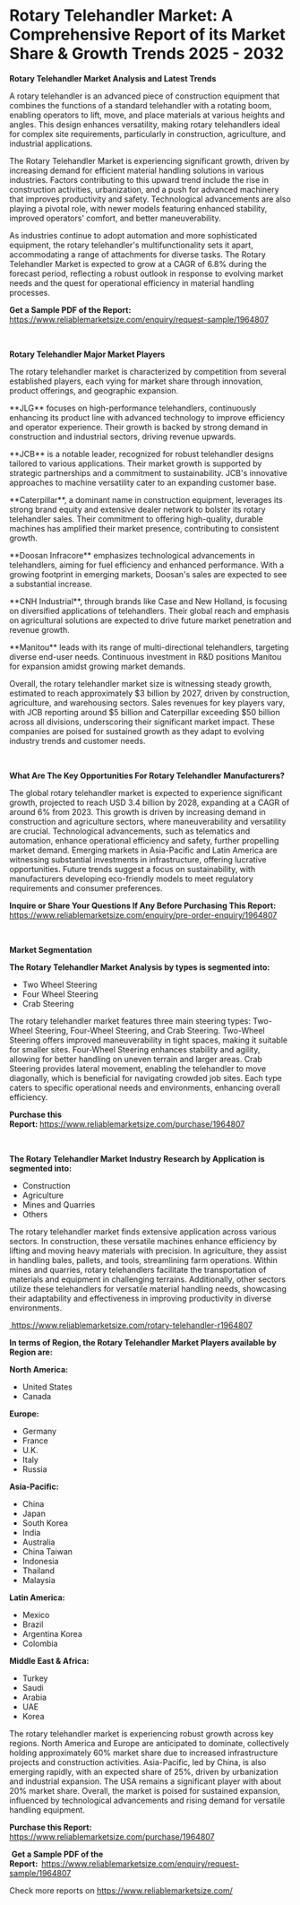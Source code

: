<p><h1>Rotary Telehandler Market: A Comprehensive Report of its Market Share & Growth Trends 2025 - 2032</h1></p><p><strong>Rotary Telehandler Market Analysis and Latest Trends</strong></p>
<p><p>A rotary telehandler is an advanced piece of construction equipment that combines the functions of a standard telehandler with a rotating boom, enabling operators to lift, move, and place materials at various heights and angles. This design enhances versatility, making rotary telehandlers ideal for complex site requirements, particularly in construction, agriculture, and industrial applications.</p><p>The Rotary Telehandler Market is experiencing significant growth, driven by increasing demand for efficient material handling solutions in various industries. Factors contributing to this upward trend include the rise in construction activities, urbanization, and a push for advanced machinery that improves productivity and safety. Technological advancements are also playing a pivotal role, with newer models featuring enhanced stability, improved operators' comfort, and better maneuverability.</p><p>As industries continue to adopt automation and more sophisticated equipment, the rotary telehandler's multifunctionality sets it apart, accommodating a range of attachments for diverse tasks. The Rotary Telehandler Market is expected to grow at a CAGR of 6.8% during the forecast period, reflecting a robust outlook in response to evolving market needs and the quest for operational efficiency in material handling processes.</p></p>
<p><strong>Get a Sample PDF of the Report:&nbsp;</strong> <a href="https://www.reliablemarketsize.com/enquiry/request-sample/1964807?utm_campaign=2344&utm_medium=2&utm_source=Github&utm_content=ia&utm_term=16022025&utm_id=rotary-telehandler">https://www.reliablemarketsize.com/enquiry/request-sample/1964807</a></p>
<p>&nbsp;</p>
<p><strong>Rotary Telehandler Major Market Players</strong></p>
<p><p>The rotary telehandler market is characterized by competition from several established players, each vying for market share through innovation, product offerings, and geographic expansion. </p><p>**JLG** focuses on high-performance telehandlers, continuously enhancing its product line with advanced technology to improve efficiency and operator experience. Their growth is backed by strong demand in construction and industrial sectors, driving revenue upwards.</p><p>**JCB** is a notable leader, recognized for robust telehandler designs tailored to various applications. Their market growth is supported by strategic partnerships and a commitment to sustainability. JCB's innovative approaches to machine versatility cater to an expanding customer base.</p><p>**Caterpillar**, a dominant name in construction equipment, leverages its strong brand equity and extensive dealer network to bolster its rotary telehandler sales. Their commitment to offering high-quality, durable machines has amplified their market presence, contributing to consistent growth.</p><p>**Doosan Infracore** emphasizes technological advancements in telehandlers, aiming for fuel efficiency and enhanced performance. With a growing footprint in emerging markets, Doosan's sales are expected to see a substantial increase.</p><p>**CNH Industrial**, through brands like Case and New Holland, is focusing on diversified applications of telehandlers. Their global reach and emphasis on agricultural solutions are expected to drive future market penetration and revenue growth.</p><p>**Manitou** leads with its range of multi-directional telehandlers, targeting diverse end-user needs. Continuous investment in R&D positions Manitou for expansion amidst growing market demands.</p><p>Overall, the rotary telehandler market size is witnessing steady growth, estimated to reach approximately $3 billion by 2027, driven by construction, agriculture, and warehousing sectors. Sales revenues for key players vary, with JCB reporting around $5 billion and Caterpillar exceeding $50 billion across all divisions, underscoring their significant market impact. These companies are poised for sustained growth as they adapt to evolving industry trends and customer needs.</p></p>
<p>&nbsp;</p>
<p><strong>What Are The Key Opportunities For Rotary Telehandler Manufacturers?</strong></p>
<p><p>The global rotary telehandler market is expected to experience significant growth, projected to reach USD 3.4 billion by 2028, expanding at a CAGR of around 6% from 2023. This growth is driven by increasing demand in construction and agriculture sectors, where maneuverability and versatility are crucial. Technological advancements, such as telematics and automation, enhance operational efficiency and safety, further propelling market demand. Emerging markets in Asia-Pacific and Latin America are witnessing substantial investments in infrastructure, offering lucrative opportunities. Future trends suggest a focus on sustainability, with manufacturers developing eco-friendly models to meet regulatory requirements and consumer preferences.</p></p>
<p><strong>Inquire or Share Your Questions If Any Before Purchasing This Report:</strong> <a href="https://www.reliablemarketsize.com/enquiry/pre-order-enquiry/1964807?utm_campaign=2344&utm_medium=2&utm_source=Github&utm_content=ia&utm_term=16022025&utm_id=rotary-telehandler">https://www.reliablemarketsize.com/enquiry/pre-order-enquiry/1964807</a></p>
<p>&nbsp;</p>
<p><strong>Market Segmentation</strong></p>
<p><strong>The Rotary Telehandler Market Analysis by types is segmented into:</strong></p>
<p><ul><li>Two Wheel Steering</li><li>Four Wheel Steering</li><li>Crab Steering</li></ul></p>
<p><p>The rotary telehandler market features three main steering types: Two-Wheel Steering, Four-Wheel Steering, and Crab Steering. Two-Wheel Steering offers improved maneuverability in tight spaces, making it suitable for smaller sites. Four-Wheel Steering enhances stability and agility, allowing for better handling on uneven terrain and larger areas. Crab Steering provides lateral movement, enabling the telehandler to move diagonally, which is beneficial for navigating crowded job sites. Each type caters to specific operational needs and environments, enhancing overall efficiency.</p></p>
<p><strong>Purchase this Report:&nbsp;</strong><a href="https://www.reliablemarketsize.com/purchase/1964807?utm_campaign=2344&utm_medium=2&utm_source=Github&utm_content=ia&utm_term=16022025&utm_id=rotary-telehandler">https://www.reliablemarketsize.com/purchase/1964807</a></p>
<p>&nbsp;</p>
<p><strong>The Rotary Telehandler Market Industry Research by Application is segmented into:</strong></p>
<p><ul><li>Construction</li><li>Agriculture</li><li>Mines and Quarries</li><li>Others</li></ul></p>
<p><p>The rotary telehandler market finds extensive application across various sectors. In construction, these versatile machines enhance efficiency by lifting and moving heavy materials with precision. In agriculture, they assist in handling bales, pallets, and tools, streamlining farm operations. Within mines and quarries, rotary telehandlers facilitate the transportation of materials and equipment in challenging terrains. Additionally, other sectors utilize these telehandlers for versatile material handling needs, showcasing their adaptability and effectiveness in improving productivity in diverse environments.</p></p>
<p><a href="https://www.reliablemarketsize.com/rotary-telehandler-r1964807?utm_campaign=2344&utm_medium=2&utm_source=Github&utm_content=ia&utm_term=16022025&utm_id=rotary-telehandler">&nbsp;https://www.reliablemarketsize.com/rotary-telehandler-r1964807</a></p>
<p><strong>In terms of Region, the Rotary Telehandler Market Players available by Region are:</strong></p>
<p>
    <p> <strong> North America: </strong>
        <ul>
            <li>United States</li>
            <li>Canada</li>
        </ul>
        </p> 
    <p> <strong> Europe: </strong>
        <ul>
            <li>Germany</li>
            <li>France</li>
            <li>U.K.</li>
            <li>Italy</li>
            <li>Russia</li>
        </ul>
        </p> 
    <p> <strong> Asia-Pacific: </strong>
        <ul>
            <li>China</li>
            <li>Japan</li>
            <li>South Korea</li>
            <li>India</li>
            <li>Australia</li>
            <li>China Taiwan</li>
            <li>Indonesia</li>
            <li>Thailand</li>
            <li>Malaysia</li>
        </ul>
        </p> 
    <p> <strong> Latin America: </strong>
        <ul>
            <li>Mexico</li>
            <li>Brazil</li>
            <li>Argentina Korea</li>
            <li>Colombia</li>
        </ul>
        </p> 
    <p> <strong> Middle East & Africa: </strong>
        <ul>
            <li>Turkey</li>
            <li>Saudi</li>
            <li>Arabia</li>
            <li>UAE</li>
            <li>Korea</li>
        </ul>
    </p>
    </p>
<p><p>The rotary telehandler market is experiencing robust growth across key regions. North America and Europe are anticipated to dominate, collectively holding approximately 60% market share due to increased infrastructure projects and construction activities. Asia-Pacific, led by China, is also emerging rapidly, with an expected share of 25%, driven by urbanization and industrial expansion. The USA remains a significant player with about 20% market share. Overall, the market is poised for sustained expansion, influenced by technological advancements and rising demand for versatile handling equipment.</p></p>
<p><strong>Purchase this Report: </strong><a href="https://www.reliablemarketsize.com/purchase/1964807?utm_campaign=2344&utm_medium=2&utm_source=Github&utm_content=ia&utm_term=16022025&utm_id=rotary-telehandler">https://www.reliablemarketsize.com/purchase/1964807</a></p>
<p>&nbsp;<strong>Get a Sample PDF of the Report:&nbsp;&nbsp;</strong><a href="https://www.reliablemarketsize.com/enquiry/request-sample/1964807?utm_campaign=2344&utm_medium=2&utm_source=Github&utm_content=ia&utm_term=16022025&utm_id=rotary-telehandler">https://www.reliablemarketsize.com/enquiry/request-sample/1964807</a></p>
<p><strong></strong></p>
<p>Check more reports on <a href="https://www.reliablemarketsize.com/?utm_campaign=2344&utm_medium=2&utm_source=Github&utm_content=ia&utm_term=16022025&utm_id=rotary-telehandler">https://www.reliablemarketsize.com/</a></p>